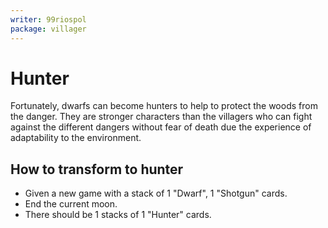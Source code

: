 ```yaml
---
writer: 99riospol
package: villager
---
```


# Hunter

Fortunately, dwarfs can become hunters to help to protect the woods from the danger.
They are stronger characters than the villagers who can fight
against the different dangers without fear of death due the experience of adaptability
to the environment.

## How to transform to hunter

 * Given a new game with a stack of 1 "Dwarf", 1 "Shotgun" cards.
 * End the current moon.
 * There should be 1 stacks of 1 "Hunter" cards.
